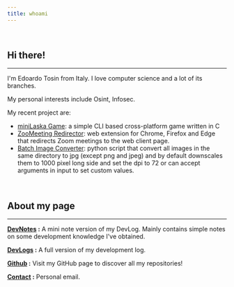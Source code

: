 ```yaml
---
title: whoami
---
```


<br />

## Hi there!
---
I'm Edoardo Tosin from Italy. I love computer science and a lot of its branches.

My personal interests include Osint, Infosec.

My recent project are:
- [miniLaska Game](https://github.com/EdoardoTosin/miniLaska-Game): a simple CLI based cross-platform game written in C
- [ZooMeeting Redirector](https://github.com/EdoardoTosin/ZooMeeting-Redirector): web extension for Chrome, Firefox and Edge that redirects Zoom meetings to the web client page.
- [Batch Image Converter](https://github.com/EdoardoTosin/Batch-Image-Converter): python script that convert all images in the same directory to jpg (except png and jpeg) and by default downscales them to 1000 pixel long side and set the dpi to 72 or can accept arguments in input to set custom values.

<br>

## About my page
---
**[DevNotes](https://edoardotosin.github.io/notes) :** A mini note version of my DevLog. Mainly contains simple notes on some development knowledge I've obtained.

**[DevLogs](https://edoardotosin.github.io/posts) :** A full version of my development log.

**[Github](https://github.com/edoardotosin) :**
Visit my GitHub page to discover all my repositories!

**[Contact](mailto:edoardotosindev@pm.me) :** Personal email.

<br>
